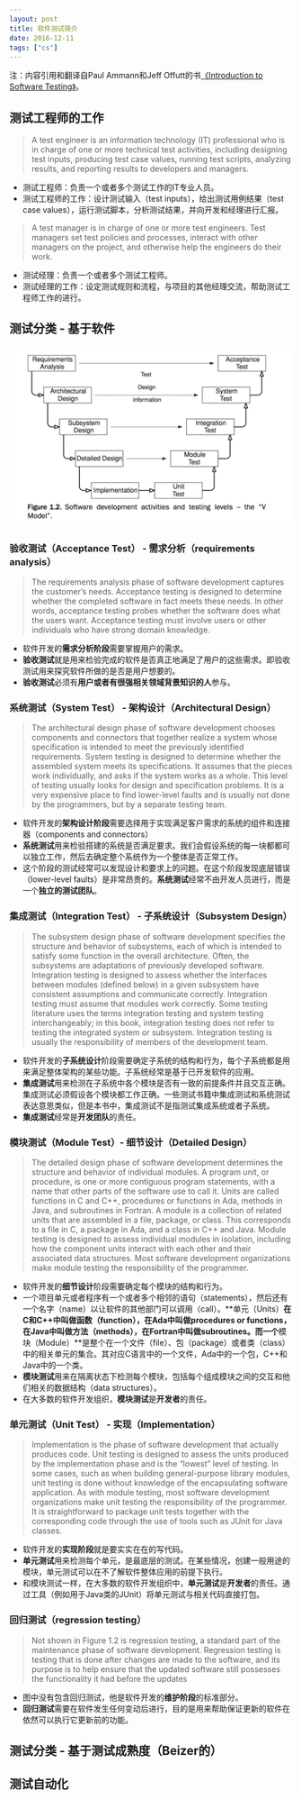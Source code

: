 ```yaml
---
layout: post
title: 软件测试简介
date: 2016-12-11
tags: ["cs"]
---
```


注：内容引用和翻译自Paul Ammann和Jeff Offutt的书[《Introduction to Software Testing》](https://book.douban.com/subject/3442101/)。

## 测试工程师的工作

> A test engineer is an information technology (IT) professional who is in charge of one or more technical test activities, including designing test inputs, producing test case values, running test scripts, analyzing results, and reporting results to developers and managers.

- 测试工程师：负责一个或者多个测试工作的IT专业人员。
- 测试工程师的工作：设计测试输入（test inputs），给出测试用例结果（test case values），运行测试脚本，分析测试结果，并向开发和经理进行汇报。

> A test manager is in charge of one or more test engineers. Test managers set test policies and processes, interact with other managers on the project, and otherwise help the engineers do their work.

- 测试经理：负责一个或者多个测试工程师。
- 测试经理的工作：设定测试规则和流程，与项目的其他经理交流，帮助测试工程师工作的进行。

## 测试分类 - 基于软件

![](/images/software_testing_1.png)

### 验收测试（Acceptance Test） - 需求分析（requirements analysis）

> The requirements analysis phase of software development captures the customer’s needs. Acceptance testing is designed to determine whether the completed software in fact meets these needs. In other words, acceptance testing probes whether the software does what the users want. Acceptance testing must involve users or other individuals who have strong domain knowledge.

- 软件开发的**需求分析阶段**需要掌握用户的需求。
- **验收测试**就是用来检验完成的软件是否真正地满足了用户的这些需求。即验收测试用来探究软件所做的是否是用户想要的。
- **验收测试**必须有**用户或者有很强相关领域背景知识的人**参与。

### 系统测试（System Test） - 架构设计（Architectural Design）

> The architectural design phase of software development chooses components and connectors that together realize a system whose specification is intended to meet the previously identified requirements. System testing is designed to determine whether the assembled system meets its specifications. It assumes that the pieces work individually, and asks if the system works as a whole. This level of testing usually looks for design and specification problems. It is a very expensive place to find lower-level faults and is usually not done by the programmers, but by a separate testing team.

- 软件开发的**架构设计阶段**需要选择用于实现满足客户需求的系统的组件和连接器（components and connectors）
- **系统测试**用来检验搭建的系统是否满足要求。我们会假设系统的每一块都都可以独立工作，然后去确定整个系统作为一个整体是否正常工作。
- 这个阶段的测试经常可以发现设计和要求上的问题。在这个阶段发现底层错误（lower-level faults）是非常昂贵的。**系统测试**经常不由开发人员进行，而是一个**独立的测试团队**。

### 集成测试（Integration Test） - 子系统设计（Subsystem Design）

> The subsystem design phase of software development specifies the structure and behavior of subsystems, each of which is intended to satisfy some function in the overall architecture. Often, the subsystems are adaptations of previously developed software. Integration testing is designed to assess whether the interfaces between modules (defined below) in a given subsystem have consistent assumptions and communicate correctly. Integration testing must assume that modules work correctly. Some testing literature uses the terms integration testing and system testing interchangeably; in this book, integration testing does not refer to testing the integrated system or subsystem. Integration testing is usually the responsibility of members of the development team.

- 软件开发的**子系统设计**阶段需要确定子系统的结构和行为，每个子系统都是用来满足整体架构的某些功能。子系统经常是基于已开发软件的应用。
- **集成测试**用来检测在子系统中各个模块是否有一致的前提条件并且交互正确。集成测试必须假设各个模块都工作正确。一些测试书籍中集成测试和系统测试表达意思类似，但是本书中，集成测试不是指测试集成系统或者子系统。
- **集成测试**经常是**开发团队**的责任。

### 模块测试（Module Test）- 细节设计（Detailed Design）

> The detailed design phase of software development determines the structure and behavior of individual modules. A program unit, or procedure, is one or more contiguous program statements, with a name that other parts of the software use to call it. Units are called functions in C and C++, procedures or functions in Ada, methods in Java, and subroutines in Fortran. A module is a collection of related units that are assembled in a file, package, or class. This corresponds to a file in C, a package in Ada, and a class in C++ and Java. Module testing is designed to assess individual modules in isolation, including how the component units interact with each other and their associated data structures. Most software development organizations make module testing the responsibility of the programmer.

- 软件开发的**细节设计**阶段需要确定每个模块的结构和行为。
- 一个项目单元或者程序有一个或者多个相邻的语句（statements），然后还有一个名字（name）以让软件的其他部门可以调用（call）。**单元（Units）**在C和C++中叫做函数（function），在Ada中叫做procedures or functions，在Java中叫做方法（methods），在Fortran中叫做subroutines。而一个**模块（Module）**是整个在一个文件（file）、包（package）或者类（class）中的相关单元的集合。其对应C语言中的一个文件，Ada中的一个包，C++和Java中的一个类。
- **模块测试**用来在隔离状态下检测每个模块，包括每个组成模块之间的交互和他们相关的数据结构（data structures）。
- 在大多数的软件开发组织，**模块测试**是**开发者**的责任。

### 单元测试（Unit Test） - 实现（Implementation）

> Implementation is the phase of software development that actually produces code. Unit testing is designed to assess the units produced by the implementation phase and is the “lowest” level of testing. In some cases, such as when building general-purpose library modules, unit testing is done without knowledge of the encapsulating software application. As with module testing, most software development organizations make unit testing the responsibility of the programmer. It is straightforward to package unit tests together with the corresponding code through the use of tools such as JUnit for Java classes.

- 软件开发的**实现阶段**就是要实实在在的写代码。
- **单元测试**用来检测每个单元，是最底层的测试。在某些情况，创建一般用途的模块，单元测试可以在不了解软件整体应用的前提下执行。
- 和模块测试一样，在大多数的软件开发组织中，**单元测试**是**开发者**的责任。通过工具（例如用于Java类的JUnit）将单元测试与相关代码直接打包。

### 回归测试（regression testing）

> Not shown in Figure 1.2 is regression testing, a standard part of the maintenance phase of software development. Regression testing is testing that is done after changes are made to the software, and its purpose is to help ensure that the updated software still possesses the functionality it had before the updates

- 图中没有包含回归测试，他是软件开发的**维护阶段**的标准部分。
- **回归测试**需要在软件发生任何变动后进行，目的是用来帮助保证更新的软件在依然可以执行它更新前的功能。

## 测试分类 - 基于测试成熟度（Beizer的）


## 测试自动化